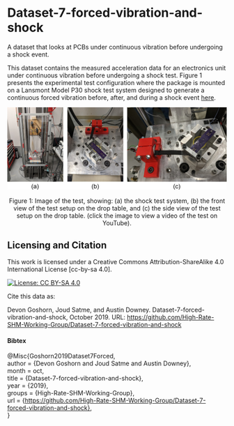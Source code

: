 # Dataset-7-forced-vibration-and-shock
A dataset that looks at PCBs under continuous vibration before undergoing a shock event.

This dataset contains the measured acceleration data for an electronics unit under continuous vibration before undergoing a shock test. Figure 1 presents the experimental test configuration where the package is mounted on a Lansmont Model P30 shock test system designed to generate a continuous forced vibration before, after, and during a shock event <a href="https://www.youtube.com/watch?v=kBaZF9kUQLQ&ab_channel=ARTS-LabattheUniversityofSouthCarolina">here</a>.

<p align="center">
<a href="https://www.youtube.com/watch?v=kBaZF9kUQLQ&ab_channel=ARTS-LabattheUniversityofSouthCarolina"><img src="media/test_setup.jpg" alt="Shock test impact testing" width="800"></a>  
</p>
<p align="center">
Figure 1: Image of the test, showing: (a) the shock test system, (b) the front view of the test setup on the drop table, and (c) the side view of the test setup on the drop table. (click the image to view a video of the test on YouTube). 
</p>


## Licensing and Citation

This work is licensed under a Creative Commons Attribution-ShareAlike 4.0 International License [cc-by-sa 4.0].

[![License: CC BY-SA 4.0](https://img.shields.io/badge/License-CC_BY--SA_4.0-lightgrey.svg)](https://creativecommons.org/licenses/by-sa/4.0/)


Cite this data as: 

Devon Goshorn, Joud Satme, and Austin Downey. Dataset-7-forced-vibration-and-shock, October 2019. URL: https://github.com/High-Rate-SHM-Working-Group/Dataset-7-forced-vibration-and-shock

#### Bibtex

@Misc{Goshorn2019Dataset7Forced,  
  author = {Devon Goshorn and Joud Satme and Austin Downey},  
  month  = oct,  
  title  = {Dataset-7-forced-vibration-and-shock},  
  year   = {2019},  
  groups = {High-Rate-SHM-Working-Group},  
  url    = {https://github.com/High-Rate-SHM-Working-Group/Dataset-7-forced-vibration-and-shock},  
}  
